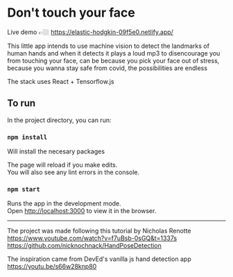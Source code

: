 # Don't touch your face
Live demo 👉🏼 https://elastic-hodgkin-09f5e0.netlify.app/

This little app intends to use machine vision to detect the landmarks of human hands and when it detects it plays a loud mp3 to disencourage you from touching your face, can be because you pick your face out of stress, because you wanna stay safe from covid, the possibilities are endless 

The stack uses React + Tensorflow.js

## To run

In the project directory, you can run:

### `npm install`
Will install the necesary packages

The page will reload if you make edits.\
You will also see any lint errors in the console.

### `npm start`

Runs the app in the development mode.\
Open [http://localhost:3000](http://localhost:3000) to view it in the browser.

___

The project was made following this tutorial by Nicholas Renotte
https://www.youtube.com/watch?v=f7uBsb-0sGQ&t=1337s
https://github.com/nicknochnack/HandPoseDetection

The inspiration came from DevEd's vanilla js hand detection app
https://youtu.be/s66w28knp80

